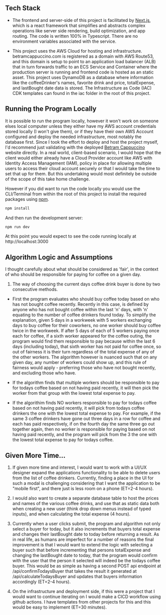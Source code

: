 ## Tech Stack

- The frontend and server-side of this project is facilitated by [Next.js](https://nextjs.org/), which is a react framework that simplifies and abstracts complex operations like server side rendering, build optimization, and app routing. The code is written 100% in Typescript. There are no environment variables associated with the service.

- This project uses the AWS Cloud for hosting and infrastructure. betramcappuccino.com is registered as a domain with AWS Route53, and this domain is setup to point to an application load balancer (ALB) that in turn forwards traffic to an ECS Service and Container where the production server is running and frontend code is hosted as an static asset. This project uses DynamoDB as a database where information like the coffeeDrinker's names, favorite drink and price, totalExpense, and lastBought date data is stored. The Infrastructure as Code (IAC) CDK templates can found in the iac folder in the root of this project.

## Running the Program Locally

It is possible to run the program locally, however it won't work on someone elses local computer unless they either have my AWS account credentials stored locally (I won't give them), or if they have their own AWS Account configured and deploy the needed infrastructure, most notably the database first. Since I took the effort to deploy and host the project myself, I'd recommend just validating with the deployed [Betram Cappuccino](https://betramcappuccino.com) website directly. In a real world, client-based scenario, I would hope that the client would either already have a Cloud Provider account like AWS with Identity Access Management (IAM), policy in place for allowing multiple users to access their cloud account securely or that I would take the time to set that up for them. But this undertaking would most definitely be outside of the scope of this take home challenge.

However if you did want to run the code locally you would use the CLI/Terminal from within the root of this project to install the required packages using [npm](https://www.npmjs.com/).

```bash
npm install
```

And then run the development server:

```bash
npm run dev
```

At this point you would expect to see the code running locally at http://localhost:3000

## Algorithm Logic and Assumptions

I thought carefully about what should be considered as 'fair', in the context of who should be responsible for paying for coffee on a given day.

1. The way of choosing the current days coffee drink buyer is done by two consecutive methods.

- First the program evaluates who should buy coffee today based on who has not bought coffee recently. Recently in this case, is defined by anyone who has not bought coffee within the last 'n' days, with 'n' equating to the number of coffee drinkers found today. To simplify the explanation, given 5 days in a workweek with 5 workers exchanging days to buy coffee for their coworkers, no one worker should buy coffee twice in the workweek. If after 5 days of each of 5 workers paying once each for coffee, if a sixth worker appeared for the coffee outing, the program would find them responsible to pay because within the last 6 days (including today), that sixth worker has not paid for coffee once, so out of fairness it is their turn regardless of the total expense of any of the other workers. The algorithm however is nuanced such that on any given day, any number of workers could show up, and this rule of fairness would apply - preferring those who have not bought recently, and excluding those who have.

- If the algorithm finds that multiple workers should be responsible to pay for todays coffee based on not having paid recently, it will then pick the worker from that group with the lowest total expense to pay.

- If the algorithim finds NO workers responsible to pay for todays coffee based on not having paid recently, it will pick from todays coffee drinkers the one with the lowest total expense to pay. For example, if the same 3 coffee drinkers have gone out three days in a row for coffee and each has paid respectively, if on the fourth day the same three go out together again, then no worker is responsible for paying based on not having paid recently, and the program will pick from the 3 the one with the lowest total expense to pay for todays coffee.

## Given More Time...

1. If given more time and interest, I would want to work with a UI/UX designer expand the applications functionality to be able to delete users from the list of coffee drinkers. Currently, finding a place in the UI for such a modal is challenging considering that I want the application to be "mobile first", and there just is less room on a phone (ET=2-4 hours).

2. I would also want to create a separate database table to host the prices and names of the various coffee drinks, and use that as static data both when creating a new user (think drop down menus instead of typed inputs), and when calculating the total expense (4 hours).

3. Currently when a user clicks submit, the program and algorithm not only select a buyer for today, but it also increments that buyers total expense and changes their lastBought date to today before returning a result. As in real life, as humans are imperfect for a number of reasons the final improvement is that I would want to extend the logic with selecting a buyer such that before incrementing that persons totalExpense and changing the lastBought date to today, that the program would confirm with the user that the person it selected will indeed be the todays coffee buyer. This would be as simple as having a second POST api endpoint at /api/confirmTodaysBuyer that takes the result it generated at /api/calculateTodaysBuyer and updates that buyers information accordingly (ET=2-4 hours).

4. On the infrastructure and deployment side, if this were a project that I would want to continue iterating on I would make a CICD workflow using github actions. I have templates from other projects for this and this would be easy to implement (ET=30 minutes).
